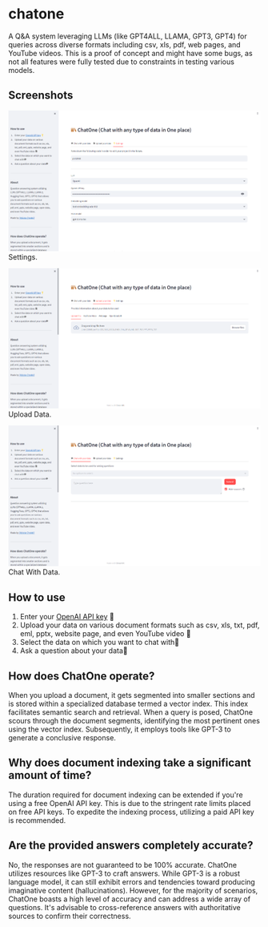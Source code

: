 # chatone
A Q&amp;A system leveraging LLMs (like GPT4ALL, LLAMA, GPT3, GPT4) for queries across diverse formats including csv, xls, pdf, web pages, and YouTube videos.
This is a proof of concept and might have some bugs, as not all features were fully tested due to constraints in testing various models.

## Screenshots 
![Settings](/screenshots/settings.png)
Settings.

![Upload Data](/screenshots/data.png)
Upload Data.

![Chat](/screenshots/chat.png)
Chat With Data.

## How to use
1. Enter your [OpenAI API key](https://platform.openai.com/account/api-keys) 🔑
2. Upload your data on various document formats such as csv, xls, txt, pdf, eml, pptx, website page, and even YouTube video 📄
3. Select the data on which you want to chat with💬
4. Ask a question about your data💬

## How does ChatOne operate?
When you upload a document, it gets segmented into smaller sections and is stored within a specialized database termed a vector index. This index facilitates semantic search and retrieval.
When a query is posed, ChatOne scours through the document segments, identifying the most pertinent ones using the vector index. Subsequently, it employs tools like GPT-3 to generate a conclusive response.

## Why does document indexing take a significant amount of time?
The duration required for document indexing can be extended if you're using a free OpenAI API key. This is due to the stringent rate limits placed on free API keys. To expedite the indexing process, utilizing a paid API key is recommended.

## Are the provided answers completely accurate?
No, the responses are not guaranteed to be 100% accurate. ChatOne utilizes resources like GPT-3 to craft answers. While GPT-3 is a robust language model, it can still exhibit errors and tendencies toward producing imaginative content (hallucinations). 
However, for the majority of scenarios, ChatOne boasts a high level of accuracy and can address a wide array of questions. It's advisable to cross-reference answers with authoritative sources to confirm their correctness.

